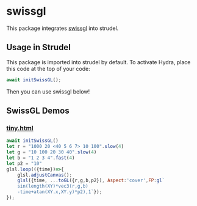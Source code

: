 # swissgl

This package integrates [swissgl](https://swiss.gl) into strudel.

## Usage in Strudel

This package is imported into strudel by default. To activate Hydra, place this code at the top of your code:

```js
await initSwissGL();
```

Then you can use swissgl below!

## SwissGL Demos

### [tiny.html](https://github.com/google/swissgl/blob/main/tiny.html)

```js
await initSwissGL()
let r = "1000 20 <40 5 6 7> 10 100".slow(4)
let g = "10 100 20 30 40".slow(4)
let b = "1 2 3 4".fast(4)
let p2 = "10"
glsl.loop(({time})=>{
    glsl.adjustCanvas(); 
    glsl({time, ...toGL({r,g,b,p2}), Aspect:'cover',FP:gl`
    sin(length(XY)*vec3(r,g,b)
    -time+atan(XY.x,XY.y)*p2),1`});
});
```
